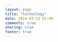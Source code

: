 ```yaml
---
layout: page
title: "technology"
date: 2014-07-13 01:49
comments: true
sharing: true
footer: true
---
```

